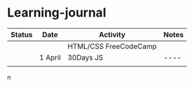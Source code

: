 # Learning-journal

Status |Date |Activity|Notes
-------|-----|--------|-----
       |     |HTML/CSS FreeCodeCamp|
       |1 April|30Days JS|----
       |     |        |   
n
